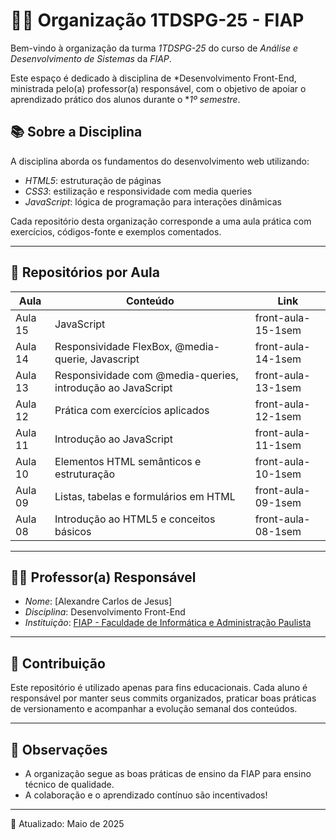 # 👨‍💻 Organização 1TDSPG-25 - FIAP

Bem-vindo à organização da turma *1TDSPG-25* do curso de *Análise e Desenvolvimento de Sistemas* da *FIAP*.

Este espaço é dedicado à disciplina de *Desenvolvimento Front-End, ministrada pelo(a) professor(a) responsável, com o objetivo de apoiar o aprendizado prático dos alunos durante o **1º semestre*.

## 📚 Sobre a Disciplina

A disciplina aborda os fundamentos do desenvolvimento web utilizando:
- *HTML5*: estruturação de páginas
- *CSS3*: estilização e responsividade com media queries
- *JavaScript*: lógica de programação para interações dinâmicas

Cada repositório desta organização corresponde a uma aula prática com exercícios, códigos-fonte e exemplos comentados.

---

## 📁 Repositórios por Aula

| Aula | Conteúdo | Link |
|------|----------|------|
| Aula 15 | JavaScript | front-aula-15-1sem |
| Aula 14 | Responsividade FlexBox, @media-querie, Javascript | front-aula-14-1sem |
| Aula 13 | Responsividade com @media-queries, introdução ao JavaScript | front-aula-13-1sem |
| Aula 12 | Prática com exercícios aplicados | front-aula-12-1sem |
| Aula 11 | Introdução ao JavaScript | front-aula-11-1sem |
| Aula 10 | Elementos HTML semânticos e estruturação | front-aula-10-1sem |
| Aula 09 | Listas, tabelas e formulários em HTML | front-aula-09-1sem |
| Aula 08 | Introdução ao HTML5 e conceitos básicos | front-aula-08-1sem |

---

## 👩‍🏫 Professor(a) Responsável

- *Nome*: [Alexandre Carlos de Jesus]
- *Disciplina*: Desenvolvimento Front-End
- *Instituição*: [FIAP - Faculdade de Informática e Administração Paulista](https://www.fiap.com.br)

---

## 🤝 Contribuição

Este repositório é utilizado apenas para fins educacionais. Cada aluno é responsável por manter seus commits organizados, praticar boas práticas de versionamento e acompanhar a evolução semanal dos conteúdos.

---

## 📌 Observações

- A organização segue as boas práticas de ensino da FIAP para ensino técnico de qualidade.
- A colaboração e o aprendizado contínuo são incentivados!

---

📆 Atualizado: Maio de 2025
